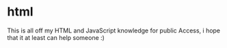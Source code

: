 # html
This is all off my HTML and JavaScript knowledge for public Access, i hope that it at least can help someone :)
